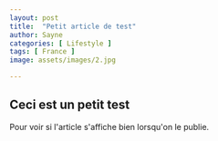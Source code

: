 ```yaml
---
layout: post
title:  "Petit article de test"
author: Sayne
categories: [ Lifestyle ]
tags: [ France ]
image: assets/images/2.jpg

---
```


## Ceci est un petit test

Pour voir si l'article s'affiche bien lorsqu'on le publie.